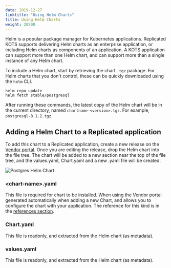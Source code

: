 ```yaml
---
date: 2019-12-27
linktitle: "Using Helm Charts"
title: Using Helm Charts
weight: 20500
---
```


Helm is a popular package manager for Kubernetes applications. Replicated KOTS supports delivering Helm charts as an enterprise application, or including Helm charts as components of an application. A KOTS application can support more than one Helm chart, and can support more than a single instance of any Helm chart.

To include a Helm chart, start by retrieving the chart `.tgz` package. For Helm charts that you don't control, these can be quickly downloaded using the `helm` CLI.

```shell
helm repo update
helm fetch stable/postgresql
```

After running these commands, the latest copy of the Helm chart will be in the current directory, named `chartname-<version>.tgz`. For example, `postgresql-8.1.2.tgz`.

## Adding a Helm Chart to a Replicated application

To add this chart to a Replicated application, create a new release on the [Vendor portal](https://vendor.replicated.com). Once you are editing the release, drop the Helm chart into the file tree. The chart will be added to a new section near the top of the file tree, and the values.yaml, Chart.yaml and a new <chart-name>.yaml file will be created.

![Postgres Helm Chart](/images/postgres-helm-chart.png)

### &lt;chart-name&gt;.yaml
This file is required for chart to be installed. When using the Vendor portal generated automatically when adding a new Chart, and allows you to configure the chart with your application. The reference for this kind is in the [references section](/reference/v1beta1/helmchart).

### Chart.yaml
This file is readonly, and extracted from the Helm chart (as metadata).

### values.yaml
This file is readonly, and extracted from the Helm chart (as metadata).
